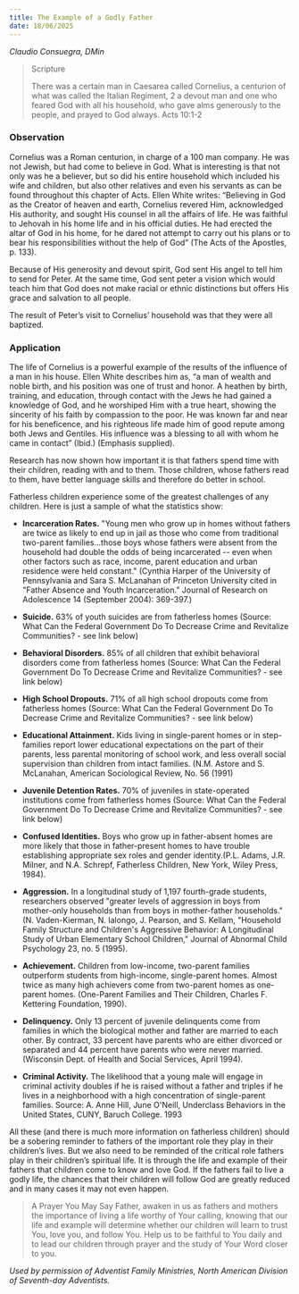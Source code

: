 ```yaml
---
title: The Example of a Godly Father
date: 18/06/2025
---
```


_Claudio Consuegra, DMin_

> <p>Scripture</p>
> There was a certain man in Caesarea called Cornelius, a centurion of what was called the Italian Regiment, 2 a devout man and one who feared God with all his household, who gave alms generously to the people, and prayed to God always. Acts 10:1-2

### Observation

Cornelius was a Roman centurion, in charge of a 100 man company. He was not Jewish, but had come to believe in God. What is interesting is that not only was he a believer, but so did his entire household which included his wife and children, but also other relatives and even his servants as can be found throughout this chapter of Acts. Ellen White writes: “Believing in God as the Creator of heaven and earth, Cornelius revered Him, acknowledged His authority, and sought His counsel in all the affairs of life. He was faithful to Jehovah in his home life and in his official duties. He had erected the altar of God in his home, for he dared not attempt to carry out his plans or to bear his responsibilities without the help of God” (The Acts of the Apostles, p. 133).

Because of His generosity and devout spirit, God sent His angel to tell him to send for Peter. At the same time, God sent peter a vision which would teach him that God does not make racial or ethnic distinctions but offers His grace and salvation to all people.

The result of Peter’s visit to Cornelius’ household was that they were all baptized.

### Application

The life of Cornelius is a powerful example of the results of the influence of a man in his house. Ellen White describes him as, “a man of wealth and noble birth, and his position was one of trust and honor. A heathen by birth, training, and education, through contact with the Jews he had gained a knowledge of God, and he worshiped Him with a true heart, showing the sincerity of his faith by compassion to the poor. He was known far and near for his beneficence, and his righteous life made him of good repute among both Jews and Gentiles. His influence was a blessing to all with whom he came in contact” (Ibid.) (Emphasis supplied).

Research has now shown how important it is that fathers spend time with their children, reading with and to them. Those children, whose fathers read to them, have better language skills and therefore do better in school.

Fatherless children experience some of the greatest challenges of any children. Here is just a sample of what the statistics show:

- **Incarceration Rates.** "Young men who grow up in homes without fathers are twice as likely to end up in jail as those who come from traditional two-parent families...those boys whose fathers were absent from the household had double the odds of being incarcerated -- even when other factors such as race, income, parent education and urban residence were held constant." (Cynthia Harper of the University of Pennsylvania and Sara S. McLanahan of Princeton University cited in "Father Absence and Youth Incarceration." Journal of Research on Adolescence 14 (September 2004): 369-397.)

- **Suicide.** 63% of youth suicides are from fatherless homes (Source: What Can the Federal Government Do To Decrease Crime and Revitalize Communities? - see link below)

- **Behavioral Disorders.** 85% of all children that exhibit behavioral disorders come from fatherless homes (Source: What Can the Federal Government Do To Decrease Crime and Revitalize Communities? - see link below)

- **High School Dropouts.** 71% of all high school dropouts come from fatherless homes (Source: What Can the Federal Government Do To Decrease Crime and Revitalize Communities? - see link below)

- **Educational Attainment.** Kids living in single-parent homes or in step-families report lower educational expectations on the part of their parents, less parental monitoring of school work, and less overall social supervision than children from intact families. (N.M. Astore and S. McLanahan, American Sociological Review, No. 56 (1991)

- **Juvenile Detention Rates.** 70% of juveniles in state-operated institutions come from fatherless homes (Source: What Can the Federal Government Do To Decrease Crime and Revitalize Communities? - see link below)

- **Confused Identities.** Boys who grow up in father-absent homes are more likely that those in father-present homes to have trouble establishing appropriate sex roles and gender identity.(P.L. Adams, J.R. Milner, and N.A. Schrepf, Fatherless Children, New York, Wiley Press, 1984).

- **Aggression.** In a longitudinal study of 1,197 fourth-grade students, researchers observed "greater levels of aggression in boys from mother-only households than from boys in mother-father households." (N. Vaden-Kierman, N. Ialongo, J. Pearson, and S. Kellam, "Household Family Structure and Children's Aggressive Behavior: A Longitudinal Study of Urban Elementary School Children," Journal of Abnormal Child Psychology 23, no. 5 (1995).

- **Achievement.** Children from low-income, two-parent families outperform students from high-income, single-parent homes. Almost twice as many high achievers come from two-parent homes as one-parent homes. (One-Parent Families and Their Children, Charles F. Kettering Foundation, 1990).

- **Delinquency.** Only 13 percent of juvenile delinquents come from families in which the biological mother and father are married to each other. By contract, 33 percent have parents who are either divorced or separated and 44 percent have parents who were never married. (Wisconsin Dept. of Health and Social Services, April 1994).

- **Criminal Activity.** The likelihood that a young male will engage in criminal activity doubles if he is raised without a father and triples if he lives in a neighborhood with a high concentration of single-parent families. Source: A. Anne Hill, June O'Neill, Underclass Behaviors in the United States, CUNY, Baruch College. 1993

All these (and there is much more information on fatherless children) should be a sobering reminder to fathers of the important role they play in their children’s lives. But we also need to be reminded of the critical role fathers play in their children’s spiritual life. It is through the life and example of their fathers that children come to know and love God. If the fathers fail to live a godly life, the chances that their children will follow God are greatly reduced and in many cases it may not even happen.

> <callout>A Prayer You May Say</callout>
> Father, awaken in us as fathers and mothers the importance of living a life worthy of Your calling, knowing that our life and example will determine whether our children will learn to trust You, love you, and follow You. Help us to be faithful to You daily and to lead our children through prayer and the study of Your Word closer to you.

_Used by permission of Adventist Family Ministries, North American Division of Seventh-day Adventists._